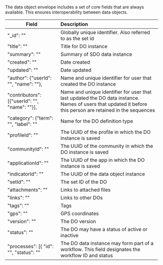 The data object envelope includes a set of core fields that are always available.  This ensures interoperability between data objects.

| Field        | Description           |
| ------------- |:-------------|
| "_id": "" | Globally unique identifier.  Also referred to as the set id |
| "title": "" | Title for DO instance |
| "summary": "" | Summary of SDO data instance |
| "created": "" | Date created |
| "updated": "" | Date updated |
| "author": {"userId": "", "name": ""}, | Name and unique identifier for user that created the DO instance |
| "contributors": [{"userId": "", "name": ""}], | Name and unique identifier for user that last updated the DO data instance.  Names of users that updated it before this person are retained in the sequences |
| "category": {"term": "", "label": "" | Name for the DO definition type |
| "profileId": "" | The UUID of the profile in which the DO instance is saved |
| "communityId": "" | The UUID of the community in which the DO instance is saved |
| "applicationId": "" | The UUID of the app in which the DO instance is saved |
| "indicatorId": "" | The UUID of the data object instance |
| "setId": "" | The set ID of the DO |
| "attachments": "" | Links to attached files |
| "links": "" | Links to other DOs |
| "tags": "" | Tags |
| "gps": "" | GPS coordinates |
| "version": "" | The DO version |
| "status": "" | The DO may have a status of active or inactive |
| "processes": [{ "id": "", "status": "" | The DO data instance may form part of a workflow.  This field designates the workflow ID and status |